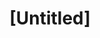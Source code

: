 ---
pid: ch958
title: "[Untitled]"
location_transcription: 
coordinates: "[-75.163779269193, 39.952345822915]"
zipcode: 
gen_neighborhood: 
neighborhood: 
outside_phl: 
age: 
age_range: 
instagram: 
image_file_name: ch_958.jpg
proposal_transcription: Woman Mona Lisa Puzzle
topic: Women
topic_summary: 0, 0
type: Other No Form
keywords_other: mona lisa, puzzle
credit: 
image_labels: 
twitter: 
facebook: 
permalink: "/monuments/ch958/"
layout: item-page
---